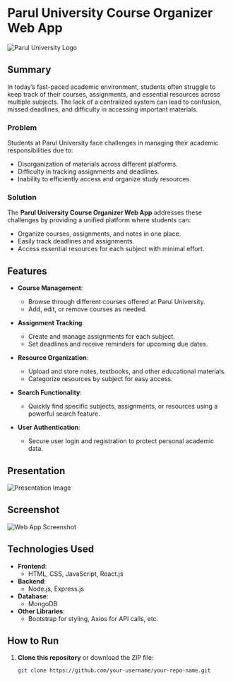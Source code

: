 # Parul University Course Organizer Web App

![Parul University Logo](https://encrypted-tbn0.gstatic.com/images?q=tbn:ANd9GcQ3th2tePm_a676OFigupMV6P9s1BjB2lxFLw&s) <!-- Replace with your logo image URL -->

## Summary
In today’s fast-paced academic environment, students often struggle to keep track of their courses, assignments, and essential resources across multiple subjects. The lack of a centralized system can lead to confusion, missed deadlines, and difficulty in accessing important materials. 

### Problem
Students at Parul University face challenges in managing their academic responsibilities due to:
- Disorganization of materials across different platforms.
- Difficulty in tracking assignments and deadlines.
- Inability to efficiently access and organize study resources.

### Solution
The **Parul University Course Organizer Web App** addresses these challenges by providing a unified platform where students can:
- Organize courses, assignments, and notes in one place.
- Easily track deadlines and assignments.
- Access essential resources for each subject with minimal effort.

## Features
- **Course Management**: 
  - Browse through different courses offered at Parul University.
  - Add, edit, or remove courses as needed.
  
- **Assignment Tracking**: 
  - Create and manage assignments for each subject.
  - Set deadlines and receive reminders for upcoming due dates.
  
- **Resource Organization**: 
  - Upload and store notes, textbooks, and other educational materials.
  - Categorize resources by subject for easy access.

- **Search Functionality**: 
  - Quickly find specific subjects, assignments, or resources using a powerful search feature.
  
- **User Authentication**: 
  - Secure user login and registration to protect personal academic data.

## Presentation
![Presentation Image](https://i.postimg.cc/GtbcLSXx/Screenshot-2024-10-19-155500.png) <!-- Replace with your presentation image URL -->

## Screenshot
![Web App Screenshot](https://i.postimg.cc/3JTdbt71/Screenshot-2024-10-19-160810.png) <!-- Replace with your web app screenshot URL -->

## Technologies Used
- **Frontend**: 
  - HTML, CSS, JavaScript, React.js
- **Backend**: 
  - Node.js, Express.js
- **Database**: 
  - MongoDB
- **Other Libraries**: 
  - Bootstrap for styling, Axios for API calls, etc.

## How to Run
1. **Clone this repository** or download the ZIP file:
   ```bash
   git clone https://github.com/your-username/your-repo-name.git
